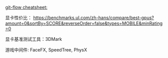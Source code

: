 [git-flow cheatsheet:](https://danielkummer.github.io/git-flow-cheatsheet/index.zh_CN.html)

显卡性价比： https://benchmarks.ul.com/zh-hans/compare/best-gpus?amount=0&sortBy=SCORE&reverseOrder=false&types=MOBILE&minRating=0

显卡基准测试工具：3DMark

游戏中间件: FaceFX, SpeedTree, PhysX